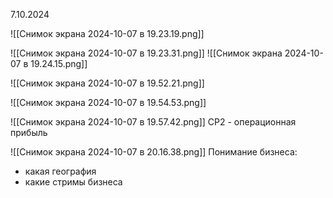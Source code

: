 7.10.2024

![[Снимок экрана 2024-10-07 в 19.23.19.png]]

![[Снимок экрана 2024-10-07 в 19.23.31.png]]
![[Снимок экрана 2024-10-07 в 19.24.15.png]]

![[Снимок экрана 2024-10-07 в 19.52.21.png]]

![[Снимок экрана 2024-10-07 в 19.54.53.png]]

![[Снимок экрана 2024-10-07 в 19.57.42.png]]
CP2 - операционная прибыль

![[Снимок экрана 2024-10-07 в 20.16.38.png]]
Понимание бизнеса:
- какая география
- какие стримы бизнеса